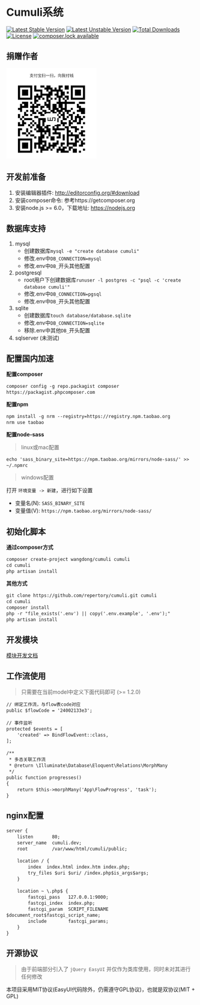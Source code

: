 # Cumuli系统

[![Latest Stable Version](https://poser.pugx.org/wangdong/cumuli/version)](https://packagist.org/packages/wangdong/cumuli) 
[![Latest Unstable Version](https://poser.pugx.org/wangdong/cumuli/v/unstable)](https://packagist.org/packages/wangdong/cumuli) 
[![Total Downloads](https://poser.pugx.org/wangdong/cumuli/downloads)](https://packagist.org/packages/wangdong/cumuli) 
[![License](https://poser.pugx.org/wangdong/cumuli/license)](https://packagist.org/packages/wangdong/cumuli)
[![composer.lock available](https://poser.pugx.org/wangdong/cumuli/composerlock)](https://packagist.org/packages/wangdong/cumuli)

## 捐赠作者

<img src="resources/assets/img/alipay.png" width="240" alt="支付宝捐赠" />

## 开发前准备

1. 安装编辑器插件: http://editorconfig.org/#download
2. 安装composer命令: 参考https://getcomposer.org
3. 安装node.js >= 6.0，下载地址: https://nodejs.org

## 数据库支持

1. mysql
   - 创建数据库`mysql -e "create database cumuli"`
   - 修改.env中`DB_CONNECTION=mysql`
   - 修改.env中`DB_`开头其他配置
2. postgresql
   - root用户下创建数据库`runuser -l postgres -c "psql -c 'create database cumuli'"`
   - 修改.env中`DB_CONNECTION=pgsql`
   - 修改.env中`DB_`开头其他配置
3. sqlite 
   - 创建数据库`touch database/database.sqlite`
   - 修改.env中`DB_CONNECTION=sqlite`
   - 移除.env中其他`DB_`开头配置
4. sqlserver (未测试)

## 配置国内加速

**配置composer**

```
composer config -g repo.packagist composer https://packagist.phpcomposer.com
```

**配置npm**

```
npm install -g nrm --registry=https://registry.npm.taobao.org
nrm use taobao
```

**配置node-sass**

> linux或mac配置

```
echo 'sass_binary_site=https://npm.taobao.org/mirrors/node-sass/' >> ~/.npmrc
```

> windows配置

打开 `环境变量 -> 新建`，进行如下设置

- 变量名(N): `SASS_BINARY_SITE`
- 变量值(V): `https://npm.taobao.org/mirrors/node-sass/`

## 初始化脚本

**通过composer方式**
```
composer create-project wangdong/cumuli cumuli
cd cumuli
php artisan install
```

**其他方式**
```
git clone https://github.com/repertory/cumuli.git cumuli
cd cumuli
composer install
php -r "file_exists('.env') || copy('.env.example', '.env');"
php artisan install
```

## 开发模块

[模块开发文档](module/README.md)

## 工作流使用

> 只需要在当前model中定义下面代码即可 (>= 1.2.0)

```
// 绑定工作流，与flow表code对应
public $flowCode = '24002133e3';

// 事件监听
protected $events = [
    'created' => BindFlowEvent::class,
];

/**
 * 多态关联工作流
 * @return \Illuminate\Database\Eloquent\Relations\MorphMany
 */
public function progresses()
{
    return $this->morphMany('App\FlowProgress', 'task');
}
```

## nginx配置

```
server {
    listen       80;
    server_name  cumuli.dev;
    root         /var/www/html/cumuli/public;

    location / {
        index  index.html index.htm index.php;
        try_files $uri $uri/ /index.php$is_args$args;
    }

    location ~ \.php$ {
        fastcgi_pass   127.0.0.1:9000;
        fastcgi_index  index.php;
        fastcgi_param  SCRIPT_FILENAME  $document_root$fastcgi_script_name;
        include        fastcgi_params;
    }
}
```

## 开源协议

> 由于前端部分引入了 `jQuery EasyUI` 并仅作为类库使用，同时未对其进行任何修改

本项目采用MIT协议(EasyUI代码除外，仍需遵守GPL协议)，也就是双协议(MIT + GPL)
